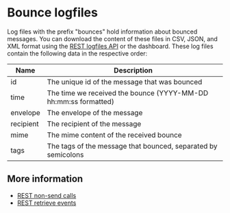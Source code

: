 # Bounce logfiles

Log files with the prefix "bounces" hold information about bounced messages.
You can download the content of these files in CSV, JSON, and XML format using the
[REST logfiles API](rest-logfiles) or the dashboard. These log files contain the following
data in the respective order:

| Name        | Description                                                     |
| ----------- | --------------------------------------------------------------- |
| id          | The unique id of the message that was bounced                   |
| time        | The time we received the bounce (YYYY-MM-DD hh:mm:ss formatted) |
| envelope    | The envelope of the message                                     |
| recipient   | The recipient of the message                                    |
| mime        | The mime content of the received bounce                         |
| tags        | The tags of the message that bounced, separated by semicolons   |

## More information

* [REST non-send calls](./rest-other-calls)
* [REST retrieve events](./rest-events)

